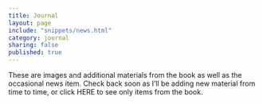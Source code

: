 ```yaml
---
title: Journal
layout: page
include: "snippets/news.html"
category: journal
sharing: false
published: true
---
```

These are images and additional materials from the book as well as the occasional news item. Check back soon as I’ll be adding new material from time to time, or click HERE to see only items from the book.